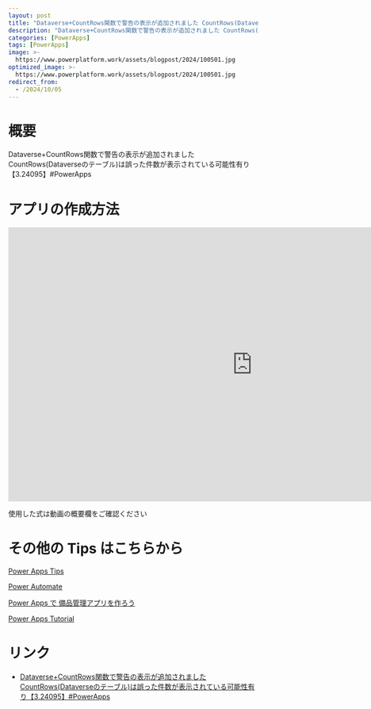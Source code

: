 ```yaml
---
layout: post
title: "Dataverse+CountRows関数で警告の表示が追加されました CountRows(Dataverseのテーブル)は誤った件数が表示されている可能性有り【3.24095】#PowerApps"
description: "Dataverse+CountRows関数で警告の表示が追加されました CountRows(Dataverseのテーブル)は誤った件数が表示されている可能性有り【3.24095】#PowerAppsを動画で分かりやすく解説"
categories: [PowerApps]
tags: [PowerApps]
image: >-
  https://www.powerplatform.work/assets/blogpost/2024/100501.jpg
optimized_image: >-
  https://www.powerplatform.work/assets/blogpost/2024/100501.jpg
redirect_from:
  - /2024/10/05
---
```



#  概要

Dataverse+CountRows関数で警告の表示が追加されました CountRows(Dataverseのテーブル)は誤った件数が表示されている可能性有り【3.24095】#PowerApps


# アプリの作成方法

<iframe width="983" height="553" src="https://www.youtube.com/embed/KKCNU_R6jnI" title="YouTube video player" frameborder="0" allow="accelerometer; autoplay; clipboard-write; encrypted-media; gyroscope; picture-in-picture" allowfullscreen></iframe>


使用した式は動画の概要欄をご確認ください


# その他の Tips はこちらから

[Power Apps Tips](https://www.youtube.com/watch?v=VrAQf3JQ7yM&list=PLVhFi1fb3DqakSLVMn22DDcySXh9jtzi- )


[Power Automate](https://www.youtube.com/watch?v=-YnJYT0ASEM&list=PLVhFi1fb3Dqbzic6GieqnLFgD3aTj-eHA)


[Power Apps で 備品管理アプリを作ろう](https://www.youtube.com/playlist?list=PLVhFi1fb3DqZM3HKb8Hea6XEL96990Fyn)


[Power Apps Tutorial](https://www.youtube.com/playlist?list=PLVhFi1fb3DqalxpL974VvAJvV4iWoSbe_)


# リンク


- [Dataverse+CountRows関数で警告の表示が追加されました CountRows(Dataverseのテーブル)は誤った件数が表示されている可能性有り【3.24095】#PowerApps](https://www.youtube.com/watch?v=KKCNU_R6jnI)

